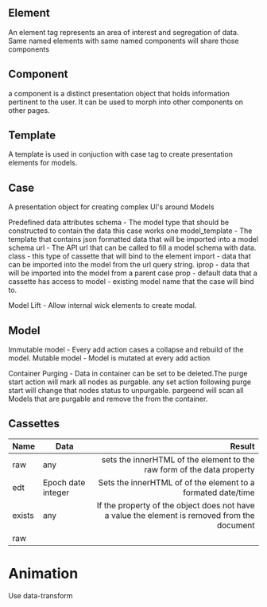 ## Element
 
An element tag represents an area of interest and segregation of data. Same named elements with same named components will share those components

## Component

a component is a distinct presentation object that holds information pertinent to the user. It can be used to morph into other components on other pages. 

## Template
A template is used in conjuction with  case tag to create presentation elements for models. 

## Case
A presentation object for creating complex UI's around Models

Predefined data attributes
	schema - The model type that should be constructed to contain the data this case works one
	model_template - The template that contains json formatted data that will be imported into a model schema
	url - The API url that can be called to fill a model schema with data. 
	class - this type of cassette that will bind to the element
	import - data that can be imported into the model from the url query string.
	iprop - data that will be imported into the model from a parent case
	prop - default data that a cassette has access to
	model - existing model name that the case will bind to.

Model Lift - Allow internal wick elements to create modal.

## Model

Immutable model - Every add action cases a collapse and rebuild of the model.
Mutable model - Model is mutated at every add action

Container Purging - Data in container can be set to be deleted.The purge start action will mark all nodes as purgable. any set action following purge start will change that nodes status to unpurgable. pargeend will scan all Models that are purgable and remove the from the container. 

## Cassettes 
    
| Name | Data | Result |
|:-|-|-:|
|raw|any|sets the innerHTML of the element to the raw form of the data property|
|edt|Epoch date integer| Sets the innerHTML of of the element to a formated date/time |
|exists|any|If the property of the object does not have a value the element is removed from the document|
|raw|||

# Animation

Use data-transform

	
	
